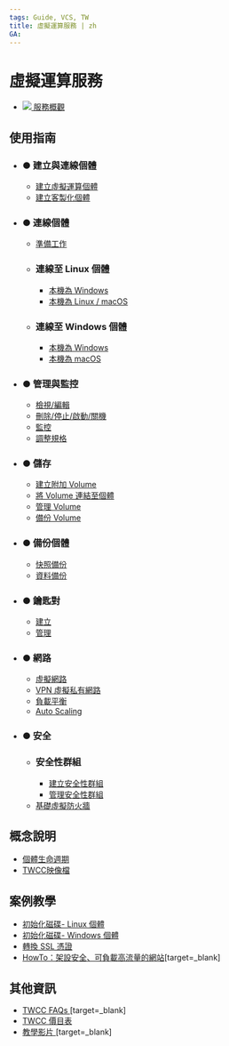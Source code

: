 ```yaml
---
tags: Guide, VCS, TW
title: 虛擬運算服務 | zh
GA:
---
```


# 虛擬運算服務

- [![](https://cos.twcc.ai/SYS-MANUAL/uploads/upload_af58322eb82b649d1f29aca1f201a117.png) 服務概觀](https://man.twcc.ai/@TWSC/bookmode-product-overview)

使用指南 <i class="fa fa-book" aria-hidden="true"></i>
---
- ### ● 建立與連線個體
    - [建立虛擬運算個體](https://man.twcc.ai/@TWSC/guide-vcs-create-zh)
    - [建立客製化個體](https://man.twcc.ai/@TWSC/guide-vcs-create-custom-zh)
- ### ● 連線個體
    - [準備工作](https://man.twcc.ai/@TWSC/vcs-guide-connect-prerequisite-zh)
    - ### 連線至 Linux 個體
        - [本機為 Windows](https://man.twcc.ai/@TWSC/vcs-guide-connect-to-linux-from-windows)
        - [本機為 Linux / macOS](https://man.twcc.ai/@TWSC/vcs-guide-connect-to-linux-from-linux)
    - ### 連線至 Windows 個體 
        - [本機為 Windows](https://man.twcc.ai/@TWSC/vcs-guide-connect-to-windows-from-windows)
        - [本機為 macOS](https://man.twcc.ai/@TWSC/vcs-guide-connect-to-windows-from-macos)

- ### ● 管理與監控
    - [檢視/編輯]()
    - [刪除/停止/啟動/關機]()
    - [監控]()
    - [調整規格](https://man.twcc.ai/@twccdocs/howto-vcs-resize-instance-zh)

- ### ● 儲存
    - [建立附加 Volume]()
    - [將 Volume 連結至個體]()
    - [管理 Volume]()
    - [備份 Volume]()

- ### ● 備份個體
    - [快照備份]()
    - [資料備份](https://man.twcc.ai/@twccdocs/cosbackup-zh)
    
- ### ● 鑰匙對
    - [建立]()
    - [管理]()
    
- ### ● 網路
    - [虛擬網路]()
    - [VPN 虛擬私有網路]()
    - [負載平衡]()
    - [Auto Scaling]()

- ### ● 安全 
    - ### 安全性群組
        - [建立安全性群組]()
        - [管理安全性群組]()
    - [基礎虛擬防火牆]()

概念說明 <i class="fa fa-commenting-o" aria-hidden="true"></i>
---
- [個體生命週期](/@twccdocs/concept-vcs-lifecycle-zh)
- [TWCC映像檔]()

案例教學 <i class="fa fa-lightbulb-o" aria-hidden="true"></i> 
---
- [初始化磁碟- Linux 個體](https://man.twcc.ai/@twccdocs/howto-bss-init-vol-linux-zh)
- [初始化磁碟- Windows 個體](https://man.twcc.ai/@twccdocs/howto-bss-init-vol-windows-zh)
- [轉換 SSL 憑證](https://man.twcc.ai/@twccdocs/howo-lb-convert-cert-zh)
- [HowTo：架設安全、可負載高流量的網站](https://man.twcc.ai/@twccdocs/howto-vcs-lb-build-secure-web-handle-high-traffic-zh)[target=_blank]

其他資訊 <i class="fa fa-info-circle" aria-hidden="true"></i>
---

<!-- - [Release Notes]() -->
- [TWCC FAQs <i class="fa fa-question-circle" aria-hidden="true"></i>](https://man.twcc.ai/@twccdocs/faq-zh/https%3A%2F%2Fman.twcc.ai%2F%40twccdocs%2Ffaq-vcs-zh)[target=_blank] 
- [TWCC 價目表 <i class="fa fa-th-list" aria-hidden="true"></i>](https://man.twcc.ai/@twccdocs/SJWlN3YDr?type=view#虛擬運算服務-Virtual-Compute-Service-VCS)
- [教學影片 <i class="fa fa-video-camera" aria-hidden="true"></i>](https://www.youtube.com/watch?v=BNQ7npYQDSo&list=PLYcc4OEy5lEDzfHqN79Yu1KHXbRFVRtdX)[target=_blank]